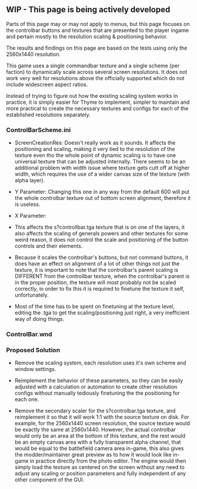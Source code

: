 ## WIP - This page is being actively developed

Parts of this page may or may not apply to menus, but this page focuses on the controlbar buttons and textures that are presented to the player ingame and pertain mostly to the resolution scaling & positioning behavior.

The results and findings on this page are based on the tests using only the 2560x1440 resolution.

This game uses a single commandbar texture and a single scheme (per faction) to dynamically scale across several screen resolutions. It does not work very well for resolutions above the officially supported which do not include widescreen aspect ratios.

Instead of trying to figure out how the existing scaling system works in practice, it is simply easier for Thyme to implement, simpler to maintain and more practical to create the necessary textures and configs for each of the established resolutions separately.


### **ControlBarScheme.ini**



- ScreenCreationRes: Doesn't really work as it sounds. It affects the positioning and scaling, making it very tied to the resolution of the texture even tho the whole point of dynamic scaling is to have one universal texture that can be adjusted internally. There seems to be an additional problem with width issue where texture gets cutt off at higher width, which requires the use of a wider canvas size of the texture (with alpha layer).

- Y Parameter: Changing this one in any way from the default 600 will put the whole controlbar texture out of bottom screen alignment, therefore it is useless.

- X Parameter: 

- This affects the s?controllbar.tga texture that is on one of the layers, it also affects the scaling of generals powers and other textures for some weird reason, it does not control the scale and positioning of the button controls and their elements.

- Because it scales the controlbar's buttons, but not command buttons, it does have an effect on alignment of a lot of other things not just the texture, it is important to note that the controlbar's parent scaling is DIFFERENT from the controllbar texture, when the controlbar's parent is in the proper position, the texture will most probably not be scaled correctly, in order to fix this it is required to finetune the texture it self, unfortunately.

- Most of the time has to be spent on finetuning at the texture level, editing the .tga to get the scaling/positioning just right, a very inefficient way of doing things.



### **ControlBar.wnd**



### Proposed Solution

- Remove the scaling system, each resolution uses it's own scheme and window settings.

- Reimplement the behavior of these parameters, so they can be easily adjusted with a calculation or automation to create other resolution configs without manually tediously finetuning the the positioning for each one.

- Remove the secondary scaler for the s?controlbar.tga texture, and reimplement it so that it will work 1:1 with the source texture on disk. For example, for the 2560x1440 screen resolution, the source texture would be exactly the same at 2560x1440. However, the actual controlbar would only be an area at the bottom of this texture, and the rest would be an empty canvas area with a fully transparent alpha channel, that would be equal to the battlefield camera area in-game, this also gives the modder/maintainer great preview as to how it would look like in-game in practice directly from the photo editor. The engine would then simply load the texture as centered on the screen without any need to adjust any scaling or position parameters and fully independent of any other component of the GUI.

